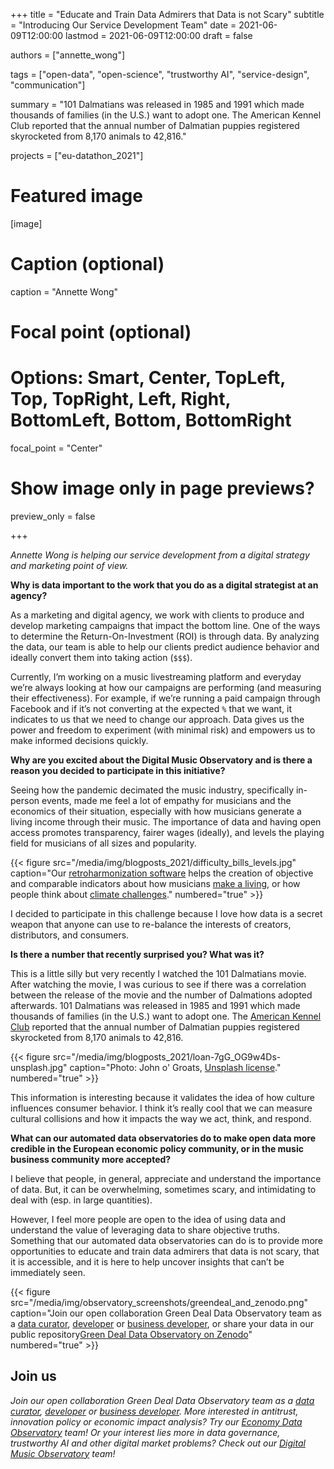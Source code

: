 +++
title = "Educate and Train Data Admirers that Data is not Scary"
subtitle = "Introducing Our Service Development Team"
date = 2021-06-09T12:00:00
lastmod = 2021-06-09T12:00:00
draft = false

authors = ["annette_wong"]

tags = ["open-data", "open-science", "trustworthy AI", "service-design", "communication"]

summary = "101 Dalmatians was released in 1985 and 1991 which made thousands of families (in the U.S.) want to adopt one. The American Kennel Club reported that the annual number of Dalmatian puppies registered skyrocketed from 8,170 animals to 42,816."

projects = ["eu-datathon_2021"]

# Featured image
[image]
  # Caption (optional)
  caption = "Annette Wong"

  # Focal point (optional)
  # Options: Smart, Center, TopLeft, Top, TopRight, Left, Right, BottomLeft, Bottom, BottomRight
  focal_point = "Center"

  # Show image only in page previews?
  preview_only = false

+++

*Annette Wong is helping our service development from a digital strategy and marketing point of view.*

**Why is data important to the work that you do as a digital strategist at an agency?**

As a marketing and digital agency, we work with clients to produce and develop marketing campaigns that impact the bottom line. One of the ways to determine the Return-On-Investment (ROI) is through data. By analyzing the data, our team is able to help our clients predict audience behavior and ideally convert them into taking action (`$$$`).

Currently, I’m working on a music livestreaming platform and everyday we’re always looking at how our campaigns are performing (and measuring their effectiveness). For example, if we’re running a paid campaign through Facebook and if it’s not converting at the expected `%` that we want, it indicates to us that we need to change our approach. Data gives us the power and freedom to experiment (with minimal risk) and empowers us to make informed decisions quickly.

**Why are you excited about the Digital Music Observatory and is there a reason you decided to participate in this initiative?** 

Seeing how the pandemic decimated the music industry, specifically in-person events, made me feel a lot of empathy for musicians and the economics of their situation, especially with how musicians generate a living income through their music. The importance of data and having open access promotes transparency, fairer wages (ideally), and levels the playing field for musicians of all sizes and popularity.

{{< figure src="/media/img/blogposts_2021/difficulty_bills_levels.jpg" caption="Our [retroharmonization software](https://retroharmonize.dataobservatory.eu/) helps the creation of objective and comparable indicators about how musicians [make a living](https://data.music.dataobservatory.eu/music-economy.html#supply), or how people think about [climate challenges](https://greendeal.dataobservatory.eu/post/2021-04-23-belgium-flood-insurance/)." numbered="true" >}}

I decided to participate in this challenge because I love how data is a secret weapon that anyone can use to re-balance the interests of creators, distributors, and consumers.

**Is there a number that recently surprised you? What was it?**

This is a little silly but very recently I watched the 101 Dalmatians movie. After watching the movie, I was curious to see if there was a correlation between the release of the movie and the number of Dalmations adopted afterwards. 101 Dalmatians was released in 1985 and 1991 which made thousands of families (in the U.S.) want to adopt one. The [American Kennel Club](https://www.akc.org/) reported that the annual number of Dalmatian puppies registered skyrocketed from 8,170 animals to 42,816.

{{< figure src="/media/img/blogposts_2021/loan-7gG_OG9w4Ds-unsplash.jpg" caption="Photo: John o' Groats, [Unsplash license](https://unsplash.com/license)." numbered="true" >}}

This information is interesting because it validates the idea of how culture influences consumer behavior. I think it’s really cool that we can measure cultural collisions and how it impacts the way we act, think, and respond.

**What can our automated data observatories do to make open data more credible in the European economic policy community, or in the music business community more accepted?**

I believe that people, in general, appreciate and understand the importance of data. But, it can be overwhelming, sometimes scary, and intimidating to deal with (esp. in large quantities).

However, I feel more people are open to the idea of using data and understand the value of leveraging data to share objective truths. Something that our automated data observatories can do is to provide more opportunities to educate and train data admirers that data is not scary, that it is accessible, and it is here to help uncover insights that can’t be immediately seen.

{{< figure src="/media/img/observatory_screenshots/greendeal_and_zenodo.png" caption="Join our open collaboration Green Deal Data Observatory team as a [data curator](/authors/curator), [developer](/authors/developer) or [business developer](/authors/team), or share your data in our public repository[Green Deal Data Observatory on Zenodo](https://zenodo.org/communities/greendeal_observatory/)" numbered="true" >}}

## Join us

*Join our open collaboration Green Deal Data Observatory team as a [data curator](/authors/curator), [developer](/authors/developer) or [business developer](/authors/team). More interested in antitrust, innovation policy or economic impact analysis? Try our [Economy Data Observatory](https://economy.dataobservatory.eu/#contributors) team! Or your interest lies more in data governance, trustworthy AI and other digital market problems? Check out our [Digital Music Observatory](https://music.dataobservatory.eu/#contributors) team!*
